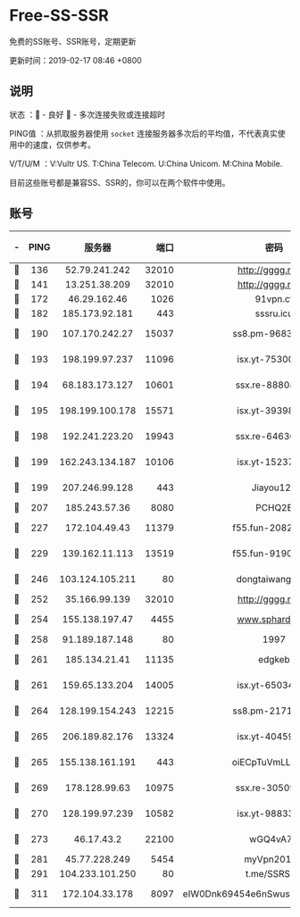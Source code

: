 # Free-SS-SSR

免费的SS账号、SSR账号，定期更新

更新时间：2019-02-17 08:46 +0800

## 说明

状态     ：🙂 - 良好 🙁 - 多次连接失败或连接超时

PING值   ：从抓取服务器使用 `socket` 连接服务器多次后的平均值，不代表真实使用中的速度，仅供参考。

V/T/U/M  ：V:Vultr US. T:China Telecom. U:China Unicom. M:China Mobile.

目前这些账号都是兼容SS、SSR的，你可以在两个软件中使用。

## 账号

|-|PING|服务器|端口|密码|加密方式|区域|V/T/U/M|
|:----:|:----:|:-----:|-----:|:----:|:----:|:----:|:----:|
|🙂|136|52.79.241.242|32010|http://gggg.rocks|chacha20|KR|10↑/10↑/10↑/10↑|
|🙂|141|13.251.38.209|32010|http://gggg.rocks|chacha20|SG|10↑/9↑/9↑/10↑|
|🙂|172|46.29.162.46|1026|91vpn.cf|rc4-md5|RU|10↑/10↑/10↑/10↑|
|🙂|182|185.173.92.181|443|sssru.icu|rc4-md5|RU|10↑/10↑/10↑/10↑|
|🙂|190|107.170.242.27|15037|ss8.pm-96835028|aes-256-cfb|US|7↑/6↑/6↑/6↑|
|🙂|193|198.199.97.237|11096|isx.yt-75300648|aes-256-cfb|US|10↑/10↑/10↑/10↑|
|🙂|194|68.183.173.127|10601|ssx.re-88808743|aes-256-cfb|US|7↑/6↑/6↑/6↑|
|🙂|195|198.199.100.178|15571|isx.yt-39398519|aes-256-cfb|US|10↑/10↑/10↑/10↑|
|🙂|198|192.241.223.20|19943|ssx.re-64630523|aes-256-cfb|US|7↑/6↑/6↑/6↑|
|🙂|199|162.243.134.187|10106|isx.yt-15237932|aes-256-cfb|US|10↑/10↑/10↑/10↑|
|🙂|199|207.246.99.128|443|Jiayou123|aes-256-cfb|US|10↑/10↑/10↑/10↑|
|🙂|207|185.243.57.36|8080|PCHQ2E|rc4-md5|US|9↑/10↑/9↑/10↑|
|🙂|227|172.104.49.43|11379|f55.fun-20821500|aes-256-cfb|SG|7↑/6↑/6↑/6↑|
|🙂|229|139.162.11.113|13519|f55.fun-91905600|aes-256-cfb|SG|7↑/6↑/6↑/6↑|
|🙂|246|103.124.105.211|80|dongtaiwang.com|aes-256-cfb|US|10↑/10↑/10↑/10↑|
|🙂|252|35.166.99.139|32010|http://gggg.rocks|chacha20|US|9↑/9↑/9↑/9↑|
|🙂|254|155.138.197.47|4455|www.sphard.com|aes-256-cfb|US|9↑/10↑/10↑/10↑|
|🙂|258|91.189.187.148|80|1997|chacha20|US|10↑/10↑/10↑/10↑|
|🙂|261|185.134.21.41|11135|edgkeb|aes-256-cfb|GB|10↑/10↑/10↑/10↑|
|🙂|261|159.65.133.204|14005|isx.yt-65034190|aes-256-cfb|SG|10↑/10↑/10↑/10↑|
|🙂|264|128.199.154.243|12215|ss8.pm-21717215|aes-256-cfb|SG|7↑/6↑/6↑/6↑|
|🙂|265|206.189.82.176|13324|isx.yt-40459259|aes-256-cfb|SG|10↑/10↑/10↑/10↑|
|🙂|265|155.138.161.191|443|oiECpTuVmLLxk4Ts|aes-256-cfb|US|10↑/10↑/10↑/10↑|
|🙂|269|178.128.99.63|10975|ssx.re-30509784|aes-256-cfb|SG|7↑/6↑/6↑/6↑|
|🙂|270|128.199.97.239|10582|isx.yt-98833353|aes-256-cfb|SG|10↑/10↑/10↑/10↑|
|🙂|273|46.17.43.2|22100|wGQ4vA7D|aes-256-gcm|RU|8↑/10↑/10↑/10↑|
|🙂|281|45.77.228.249|5454|myVpn2019[]|rc4-md5|GB|10↑/10↑/10↑/10↑|
|🙂|291|104.233.101.250|80|t.me/SSRSUB|rc4-md5|CA|10↑/10↑/10↑/10↑|
|🙂|311|172.104.33.178|8097|eIW0Dnk69454e6nSwuspv9DmS201tQ0D|aes-256-cfb|SG|10↑/10↑/10↑/10↑|
